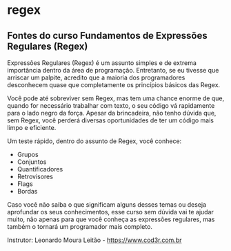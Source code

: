 # regex
## Fontes do curso Fundamentos de Expressões Regulares (Regex)

Expressões Regulares (Regex) é um assunto simples e de extrema importância dentro da área de programação. Entretanto, se eu tivesse que arriscar um palpite, acredito que a maioria dos programadores desconhecem quase que completamente os princípios básicos das Regex.

Você pode até sobreviver sem Regex, mas tem uma chance enorme de que, quando for necessário trabalhar com texto, o seu código vá rapidamente para o lado negro da força. Apesar da brincadeira, não tenho dúvida que, sem Regex, você perderá diversas oportunidades de ter um código mais limpo e eficiente. 

Um teste rápido, dentro do assunto de Regex, você conhece:
  * Grupos
  * Conjuntos
  * Quantificadores
  * Retrovisores
  * Flags
  * Bordas

Caso você não saiba o que significam alguns desses temas ou deseja aprofundar os seus conhecimentos, esse curso sem dúvida vai te ajudar muito, não apenas para que você conheça as expressões regulares, mas também o tornará um programador mais completo.

Instrutor: Leonardo Moura Leitão - https://www.cod3r.com.br
